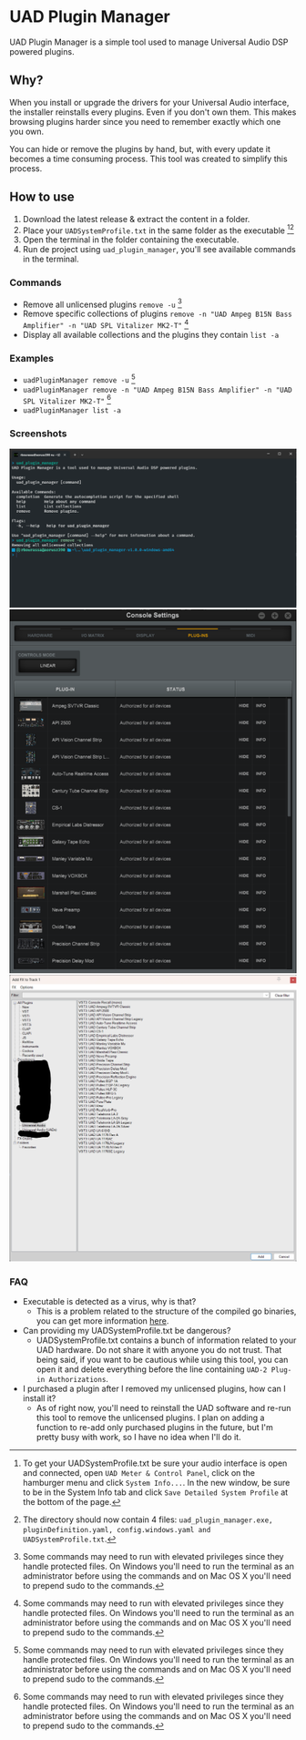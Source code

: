 # UAD Plugin Manager

UAD Plugin Manager is a simple tool used to manage Universal Audio DSP powered plugins.

## Why?

When you install or upgrade the drivers for your Universal Audio interface, the installer reinstalls every plugins. Even if you don't own them. This makes browsing plugins harder since you need to remember exactly which one you own.

You can hide or remove the plugins by hand, but, with every update it becomes a time consuming process. This tool was created to simplify this process.

## How to use

1. Download the latest release & extract the content in a folder.
2. Place your `UADSystemProfile.txt` in the same folder as the executable [^1][^2]
3. Open the terminal in the folder containing the executable.
4. Run de project using `uad_plugin_manager`, you'll see available commands in the terminal.

### Commands

- Remove all unlicensed plugins `remove -u` [^3]
- Remove specific collections of plugins `remove -n "UAD Ampeg B15N Bass Amplifier" -n "UAD SPL Vitalizer MK2-T"` [^3]
- Display all available collections and the plugins they contain `list -a`

### Examples

- `uadPluginManager remove -u` [^3]
- `uadPluginManager remove -n "UAD Ampeg B15N Bass Amplifier" -n "UAD SPL Vitalizer MK2-T"` [^3]
- `uadPluginManager list -a`


### Screenshots

![Terminal preview](./docs/assets/images/terminal-preview.png)
![UAD Console preview](./docs/assets/images/uad-console-plugins-preview.png)
![Reaper FX Browser preview](./docs/assets/images/reaper-plugins-preview.png)

### FAQ

- Executable is detected as a virus, why is that?
  - This is a problem related to the structure of the compiled go binaries, you can get more information [here](https://go.dev/doc/faq#virus).
- Can providing my UADSystemProfile.txt be dangerous?
  - UADSystemProfile.txt contains a bunch of information related to your UAD hardware. Do not share it with anyone you do not trust. That being said, if you want to be cautious while using this tool, you can open it and delete everything before the line containing `UAD-2 Plug-in Authorizations`.
- I purchased a plugin after I removed my unlicensed plugins, how can I install it?
  - As of right now, you'll need to reinstall the UAD software and re-run this tool to remove the unlicensed plugins. I plan on adding a function to re-add only purchased plugins in the future, but I'm pretty busy with work, so I have no idea when I'll do it.

[^1]: To get your UADSystemProfile.txt be sure your audio interface is open and connected, open `UAD Meter & Control Panel`, click on the hamburger menu and click `System Info...`. In the new window, be sure to be in the System Info tab and click `Save Detailed System Profile` at the bottom of the page.
[^2]: The directory should now contain 4 files: `uad_plugin_manager.exe, pluginDefinition.yaml, config.windows.yaml and UADSystemProfile.txt`.
[^3]: Some commands may need to run with elevated privileges since they handle protected files. On Windows you'll need to run the terminal as an administrator before using the commands and on Mac OS X you'll need to prepend sudo to the commands.
